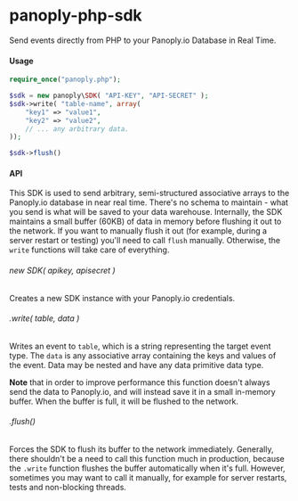# panoply-php-sdk

Send events directly from PHP to your Panoply.io Database in Real Time.

#### Usage

```php
require_once("panoply.php");

$sdk = new panoply\SDK( "API-KEY", "API-SECRET" );
$sdk->write( "table-name", array(
    "key1" => "value1",
    "key2" => "value2",
    // ... any arbitrary data.
));

$sdk->flush()
```


#### API

This SDK is used to send arbitrary, semi-structured associative arrays to the Panoply.io database in near real time. There's no schema to maintain - what you send is what will be saved to your data warehouse. Internally, the SDK maintains a small buffer (60KB) of data in memory before flushing it out to the network. If you want to manually flush it out (for example, during a server restart or testing) you'll need to call `flush` manually. Otherwise, the `write` functions will take care of everything.

###### new SDK( apikey, apisecret )

Creates a new SDK instance with your Panoply.io credentials. 

###### .write( table, data )

Writes an event to `table`, which is a string representing the target event type. The `data` is any associative array containing the keys and values of the event. Data may be nested and have any data primitive data type.

**Note** that in order to improve performance this function doesn't always send the data to Panoply.io, and will instead save it in a small in-memory buffer. When the buffer is full, it will be flushed to the network. 

###### .flush()

Forces the SDK to flush its buffer to the network immediately. Generally, there shouldn't be a need to call this function much in production, because the `.write` function flushes the buffer automatically when it's full. However, sometimes you may want to call it manually, for example for server restarts, tests and non-blocking threads.
